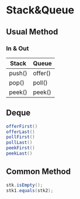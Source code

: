 # Stack&Queue

## Usual Method
### In & Out
| Stack      | Queue |
| ----------- | ----------- |
| push()      | offer()       |
| pop()   | poll()        |
| peek()   | peek()        |

## Deque
```java
offerFirst()
offerLast()
pollFirst()
pollLast()
peekFirst()
peekLast()
```

## Common Method
```java
stk.isEmpty();
stk1.equals(stk2);

```
